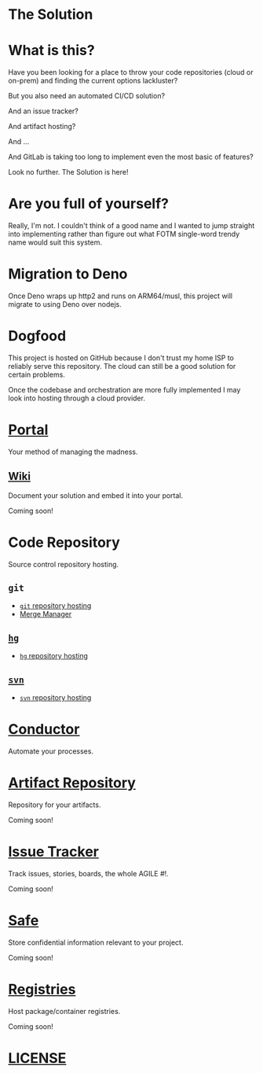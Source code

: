 # The Solution

# What is this?

Have you been looking for a place to throw your code repositories (cloud or on-prem) and finding the current options lackluster?

But you also need an automated CI/CD solution?

And an issue tracker?

And artifact hosting?

And ...

And GitLab is taking too long to implement even the most basic of features?

Look no further. The Solution is here!

# Are you full of yourself?

Really, I'm not. I couldn't think of a good name and I wanted to jump straight into implementing rather than figure out what FOTM single-word trendy name would suit this system.

# Migration to Deno

Once Deno wraps up http2 and runs on ARM64/musl, this project will migrate to using Deno over nodejs.

# Dogfood

This project is hosted on GitHub because I don't trust my home ISP to reliably serve this repository. The cloud can still be a good solution for certain problems.

Once the codebase and orchestration are more fully implemented I may look into hosting through a cloud provider.

# [Portal](portal)

Your method of managing the madness.

## [Wiki](portal/wiki)

Document your solution and embed it into your portal.

Coming soon!

# Code Repository

Source control repository hosting.

## `git`

- [`git` repository hosting](code-repository/git)
- [Merge Manager](code-repository/git/merge-manager)

## [`hg`](code-repository/hg/README.md)

- [`hg` repository hosting](code-repository/hg)

## [`svn`](code-repository/svn/README.md)

- [`svn` repository hosting](code-repository/svn)

# [Conductor](conductor)

Automate your processes.

# [Artifact Repository](artifact-repository)

Repository for your artifacts.

Coming soon!

# [Issue Tracker](issue-tracker)

Track issues, stories, boards, the whole AGILE #!.

Coming soon!

# [Safe](safe)

Store confidential information relevant to your project.

Coming soon!

# [Registries](registries)

Host package/container registries.

Coming soon!

# [LICENSE](LICENSE)
